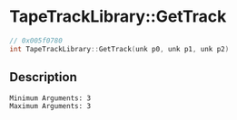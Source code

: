 # TapeTrackLibrary::GetTrack
```c
// 0x005f0780
int TapeTrackLibrary::GetTrack(unk p0, unk p1, unk p2)
```
## Description
```
Minimum Arguments: 3
Maximum Arguments: 3
```
